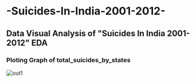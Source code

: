 # -Suicides-In-India-2001-2012-
## Data  Visual Analysis of "Suicides In India 2001-2012" EDA

### Ploting Graph of total_suicides_by_states
![out1](https://user-images.githubusercontent.com/72851592/135704899-72d80083-af1f-41cb-8cf9-cc47f53e5811.png)




